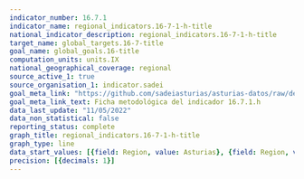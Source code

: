 ```yaml
---
indicator_number: 16.7.1
indicator_name: regional_indicators.16-7-1-h-title
national_indicator_description: regional_indicators.16-7-1-h-title
target_name: global_targets.16-7-title
goal_name: global_goals.16-title
computation_units: units.IX
national_geographical_coverage: regional
source_active_1: true
source_organisation_1: indicator.sadei
goal_meta_link: "https://github.com/sadeiasturias/asturias-datos/raw/develop/descargas/metodologia/16.7.1.h.pdf"
goal_meta_link_text: Ficha metodológica del indicador 16.7.1.h
data_last_update: "11/05/2022"
data_non_statistical: false
reporting_status: complete
graph_title: regional_indicators.16-7-1-h-title
graph_type: line
data_start_values: [{field: Region, value: Asturias}, {field: Region, value: España}]
precision: [{decimals: 1}]
---
```

